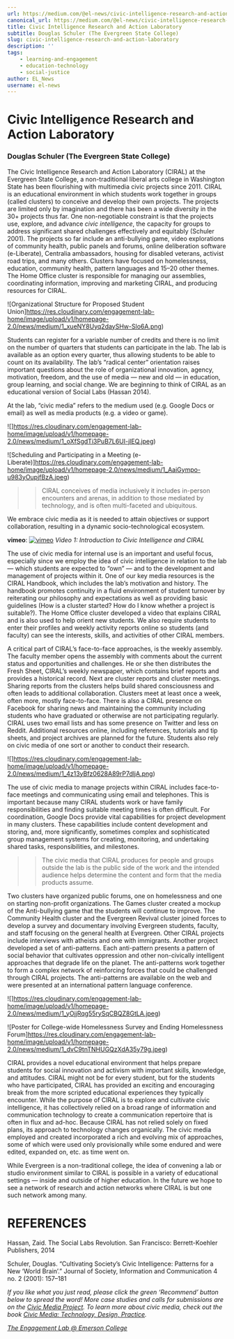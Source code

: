 ```yaml
---
url: https://medium.com/@el-news/civic-intelligence-research-and-action-laboratory-e1ce423949b8
canonical_url: https://medium.com/@el-news/civic-intelligence-research-and-action-laboratory-e1ce423949b8
title: Civic Intelligence Research and Action Laboratory
subtitle: Douglas Schuler (The Evergreen State College)
slug: civic-intelligence-research-and-action-laboratory
description: ''
tags:
    - learning-and-engagement
    - education-technology
    - social-justice
author: EL_News
username: el-news
---
```


# Civic Intelligence Research and Action Laboratory

### Douglas Schuler (The Evergreen State College)

The Civic Intelligence Research and Action Laboratory (CIRAL) at the Evergreen State College, a non-traditional liberal arts college in Washington State has been flourishing with multimedia civic projects since 2011. CIRAL is an educational environment in which students work together in groups (called clusters) to conceive and develop their own projects. The projects are limited only by imagination and there has been a wide diversity in the 30+ projects thus far. One non-negotiable constraint is that the projects use, explore, and advance _civic intelligence_, the capacity for groups to address significant shared challenges effectively and equitably (Schuler 2001). The projects so far include an anti-bullying game, video explorations of community health, public panels and forums, online deliberation software (e-Liberate), Centralia ambassadors, housing for disabled veterans, activist road trips, and many others. Clusters have focused on homelessness, education, community health, pattern languages and 15–20 other themes. The Home Office cluster is responsible for managing our assemblies, coordinating information, improving and marketing CIRAL, and producing resources for CIRAL.

![Organizational Structure for Proposed Student Union]https://res.cloudinary.com/engagement-lab-home/image/upload/v1/homepage-2.0/news/medium/1_xueNY8Uyq2daySHw-Slo6A.png)

Students can register for a variable number of credits and there is no limit on the number of quarters that students can participate in the lab. The lab is available as an option every quarter, thus allowing students to be able to count on its availability. The lab’s “radical center” orientation raises important questions about the role of organizational innovation, agency, motivation, freedom, and the use of media — new and old — in education, group learning, and social change. We are beginning to think of CIRAL as an educational version of Social Labs (Hassan 2014).

At the lab, “civic media” refers to the medium used (e.g. Google Docs or email) as well as media products (e.g. a video or game).

![]https://res.cloudinary.com/engagement-lab-home/image/upload/v1/homepage-2.0/news/medium/1_oXfSgdTi3PuB7L6UI-jlEQ.jpeg)

![Scheduling and Participating in a Meeting (e-Liberate)]https://res.cloudinary.com/engagement-lab-home/image/upload/v1/homepage-2.0/news/medium/1_AaiGympo-u983yOupjfBzA.jpeg)

> > CIRAL conceives of media inclusively it includes in-person encounters and arenas, in addition to those mediated by technology, and is often multi-faceted and ubiquitous.

We embrace civic media as it is needed to attain objectives or support collaboration, resulting in a dynamic socio-technological ecosystem.

**vimeo**:
[![vimeo](http://i.vimeocdn.com/video/494509246_960.jpg)](https://player.vimeo.com/video/110308430)
_Video 1: Introduction to Civic Intelligence and CIRAL_

The use of civic media for internal use is an important and useful focus, especially since we employ the idea of civic intelligence in relation to the lab — which students are expected to “own” — and to the development and management of projects within it. One of our key media resources is the CIRAL Handbook, which includes the lab’s motivation and history. The handbook promotes continuity in a fluid environment of student turnover by reiterating our philosophy and expectations as well as providing basic guidelines (How is a cluster started? How do I know whether a project is suitable?). The Home Office cluster developed a video that explains CIRAL and is also used to help orient new students. We also require students to enter their profiles and weekly activity reports online so students (and faculty) can see the interests, skills, and activities of other CIRAL members.

A critical part of CIRAL’s face-to-face approaches, is the weekly assembly. The faculty member opens the assembly with comments about the current status and opportunities and challenges. He or she then distributes the Fresh Sheet, CIRAL’s weekly newspaper, which contains brief reports and provides a historical record. Next are cluster reports and cluster meetings. Sharing reports from the clusters helps build shared consciousness and often leads to additional collaboration. Clusters meet at least once a week, often more, mostly face-to-face. There is also a CIRAL presence on Facebook for sharing news and maintaining the community including students who have graduated or otherwise are not participating regularly. CIRAL uses two email lists and has some presence on Twitter and less on Reddit. Additional resources online, including references, tutorials and tip sheets, and project archives are planned for the future. Students also rely on civic media of one sort or another to conduct their research.

![]https://res.cloudinary.com/engagement-lab-home/image/upload/v1/homepage-2.0/news/medium/1_4z13yBfz0628A89rP7dljA.png)

The use of civic media to manage projects within CIRAL includes face-to-face meetings and communicating using email and telephones. This is important because many CIRAL students work or have family responsibilities and finding suitable meeting times is often difficult. For coordination, Google Docs provide vital capabilities for project development in many clusters. These capabilities include content development and storing, and, more significantly, sometimes complex and sophisticated group management systems for creating, monitoring, and undertaking shared tasks, responsibilities, and milestones.

> > The civic media that CIRAL produces for people and groups outside the lab is the public side of the work and the intended audience helps determine the content and form that the media products assume.

Two clusters have organized public forums, one on homelessness and one on starting non-profit organizations. The Games cluster created a mockup of the Anti-bullying game that the students will continue to improve. The Community Health cluster and the Evergreen Revival cluster joined forces to develop a survey and documentary involving Evergreen students, faculty, and staff focusing on the general health at Evergreen. Other CIRAL projects include interviews with atheists and one with immigrants. Another project developed a set of anti-patterns. Each anti-pattern presents a pattern of social behavior that cultivates oppression and other non-civically intelligent approaches that degrade life on the planet. The anti-patterns work together to form a complex network of reinforcing forces that could be challenged through CIRAL projects. The anti-patterns are available on the web and were presented at an international pattern language conference.

![]https://res.cloudinary.com/engagement-lab-home/image/upload/v1/homepage-2.0/news/medium/1_yOjjRqg55rySqCBQZ8GtLA.jpeg)

![Poster for College-wide Homelessness Survey and Ending Homelessness Forum]https://res.cloudinary.com/engagement-lab-home/image/upload/v1/homepage-2.0/news/medium/1_dvC9tnTNHUGQzXdA35y79g.jpeg)

CIRAL provides a novel educational environment that helps prepare students for social innovation and activism with important skills, knowledge, and attitudes. CIRAL might not be for every student, but for the students who have participated, CIRAL has provided an exciting and encouraging break from the more scripted educational experiences they typically encounter. While the purpose of CIRAL is to explore and cultivate civic intelligence, it has collectively relied on a broad range of information and communication technology to create a communication repertoire that is often in flux and ad-hoc. Because CIRAL has not relied solely on fixed plans, its approach to technology changes organically. The civic media employed and created incorporated a rich and evolving mix of approaches, some of which were used only provisionally while some endured and were edited, expanded on, etc. as time went on.

While Evergreen is a non-traditional college, the idea of convening a lab or studio environment similar to CIRAL is possible in a variety of educational settings — inside and outside of higher education. In the future we hope to see a network of research and action networks where CIRAL is but one such network among many.

# REFERENCES

Hassan, Zaid. The Social Labs Revolution. San Francisco: Berrett-Koehler Publishers, 2014

Schuler, Douglas. “Cultivating Society’s Civic Intelligence: Patterns for a New ‘World Brain’.” Journal of Society, Information and Communication 4 no. 2 (2001): 157–181

_If you like what you just read, please click the green ‘Recommend’ button below to spread the word! More case studies and calls for submissions are on the [Civic Media Project](http://www.civicmediaproject.com). To learn more about civic media, check out the book [Civic Media: Technology, Design, Practice](https://mitpress.mit.edu/books/civic-media)._

[_The Engagement Lab @ Emerson College_](http://elab.emerson.edu)
